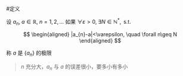 #定义 

设 $a_{n},\;  a\in \mathbb{R}, \; n=1,2,\dots$ 如果 $\forall \varepsilon>0, \; \exists N \in \mathbb{N}^{*},\text{ s.t. }$

$$
\begin{aligned}
|a_{n}-a|<\varepsilon, \quad \forall n\geq N
\end{aligned}
$$

称 $a$ 是 $\{ a_{n} \}$ 的极限

> $n$ 充分大，$a_{n}$ 与 $a$ 的误差很小，要多小有多小

